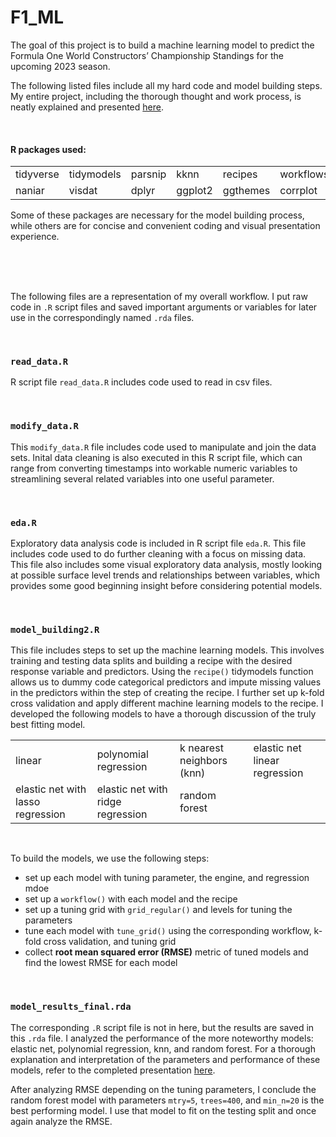 # F1_ML
The goal of this project is to build a machine learning model to predict the Formula One World Constructors’ Championship Standings for the upcoming 2023 season.


The following listed files include all my hard code and model building steps. My entire project, including the thorough thought and work process, is neatly explained and presented [here](https://liang-sarah.github.io/F1_ML).

<br />

#### R packages used:
<table border = "0">
  <tr>
    <td>tidyverse</td> <td>tidymodels</td> <td>parsnip</td> <td>kknn</td> <td>recipes</td> <td>workflows</td> <td>glmnet</td> <td>magrittr</td><td>ranger</td>
  </tr>
  <tr>
    <td>naniar</td> <td>visdat</td> <td>dplyr</td> <td>ggplot2</td> <td>ggthemes</td> <td>corrplot</td>
    <td>vip</td> <td>themis</td> <td>kableExtra</td> <td>ISLR</td>
  </tr>
</table>

Some of these packages are necessary for the model building process, while others are for concise and convenient coding and visual presentation experience. <br />

<br />
<br />
<br />

The following files are a representation of my overall workflow. I put raw code in `.R` script files and saved important arguments or variables for later use in the correspondingly named `.rda` files.

<br />

### `read_data.R`
R script file `read_data.R` includes code used to read in csv files.

<br />

### `modify_data.R`
This `modify_data.R` file includes code used to manipulate and join the data sets. Inital data cleaning is also executed in this R script file, which can range from converting timestamps into workable numeric variables to streamlining several related variables into one useful parameter.

<br />


### `eda.R`
Exploratory data analysis code is included in R script file `eda.R`. This file includes code used to do further cleaning with a focus on missing data. This file also includes some visual exploratory data analysis, mostly looking at possible surface level trends and relationships between variables, which provides some good beginning insight before considering potential models.

<br />

### `model_building2.R`
This file includes steps to set up the machine learning models. This involves training and testing data splits and building a recipe with the desired response variable and predictors. Using the `recipe()` tidymodels function allows us to dummy code categorical predictors and impute missing values in the predictors within the step of creating the recipe. I further set up k-fold cross validation and apply different machine learning models to the recipe. I developed the following models to have a thorough discussion of the truly best fitting model.
<table border = "0">
  <tr>
    <td>linear</td> <td>polynomial regression</td> <td>k nearest neighbors (knn)</td> <td>elastic net linear regression</td>
  </tr>
  <tr>
    <td>elastic net with lasso regression</td> <td>elastic net with ridge regression</td> <td>random forest</td>
  </tr>
</table>
<br />

To build the models, we use the following steps:
- set up each model with tuning parameter, the engine, and regression mdoe
- set up a `workflow()` with each model and the recipe
- set up a tuning grid with `grid_regular()` and levels for tuning the parameters
- tune each model with `tune_grid()` using the corresponding workflow, k-fold cross validation, and tuning grid
- collect __root mean squared error (RMSE)__ metric of tuned models and find the lowest RMSE for each model

<br />

### `model_results_final.rda`
The corresponding `.R` script file is not in here, but the results are saved in this `.rda` file. I analyzed the performance of the more noteworthy models: elastic net, polynomial regression, knn, and random forest. For a thorough explanation and interpretation of the parameters and performance of these models, refer to the completed presentation [here](https://liang-sarah.github.io/F1_ML/#Model_Results).

After analyzing RMSE depending on the tuning parameters, I conclude the random forest model with parameters `mtry=5`, `trees=400`, and `min_n=20` is the best performing model. I use that model to fit on the testing split and once again analyze the RMSE.
